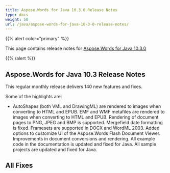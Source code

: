 ```yaml
---
title: Aspose.Words for Java 10.3.0 Release Notes
type: docs
weight: 50
url: /java/aspose-words-for-java-10-3-0-release-notes/
---
```


{{% alert color="primary" %}} 

This page contains release notes for [Aspose.Words for Java 10.3.0](http://www.aspose.com/downloads/words/java/new-releases/aspose.words-for-java-10.3.0/)

{{% /alert %}} 

## Aspose.Words for Java 10.3 Release Notes

This regular monthly release delivers 140 new features and fixes. 

Some of the highlights are: 

- AutoShapes (both VML and DrawingML) are rendered to images when converting to HTML and EPUB.
  EMF and WMF metafiles are rendered to images when converting to HTML and EPUB. 
  Rendering of document pages to PNG, JPEG and BMP is supported. 
  Mergefield date formatting is fixed. 
  Framesets are supported in DOCX and WordML 2003. 
  Added options to customize UI of the Aspose.Words Flash Document Viewer. 
  Improvements in document conversions and rendering. 
  All example code in the documentation is updated and fixed for Java. 
  All sample projects are updated and fixed for Java. 
## All Fixes

